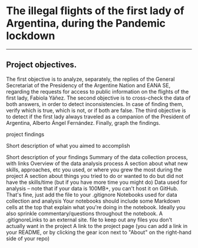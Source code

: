 # **The illegal flights of the first lady of Argentina, during the Pandemic lockdown**
---	
  
## Project objectives.
  The first objective is to analyze, separately, the replies of the General Secretariat of the Presidency of the Argentine Nation and EANA SE, regarding the requests for access to public information on the flights of the first lady, Fabiola Yáñez.
  The second objective is to cross-check the data of both answers, in order to detect inconsistencies. In case of finding them, verify which is true, which is not, or if both are false.
  The third objective is to detect if the first lady always traveled as a companion of the President of Argentina, Alberto Ángel Fernández. 
  Finally, graph the findings.


project findings




Short description of what you aimed to accomplish

Short description of your findings
Summary of the data collection process, with links
Overview of the data analysis process
A section about what new skills, approaches, etc you used, or where you grew the most during the project
A section about things you tried to do or wanted to do but did not have the skills/time (but if you have more time you might do)
Data used for analysis – note that if your data is 100MB+, you can't host it on GitHub. That's fine, just add the file to your .gitignore
Notebooks used for data collection and analysis
Your notebooks should include some Markdown cells at the top that explain what you're doing in the notebook. Ideally you also sprinkle commentary/questions throughout the notebook.
A .gitignoreLinks to an external site. file to keep out any files you don't actually want in the project
A link to the project page (you can add a link in your README, or by clicking the gear icon next to "About" on the right-hand side of your repo)

